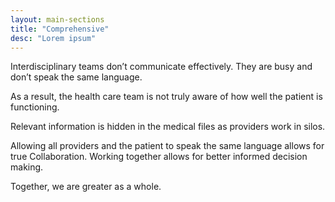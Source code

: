 ```yaml
---
layout: main-sections
title: "Comprehensive"
desc: "Lorem ipsum"
---
```


Interdisciplinary teams don’t communicate effectively. They are busy and don’t speak the same language.

As a result, the health care team is not truly aware of how well the patient is functioning.

Relevant information is hidden in the medical files as providers work in silos.

Allowing all providers and the patient to speak the same language allows for true Collaboration. Working together allows for better informed decision making.

Together, we are greater as a whole.
